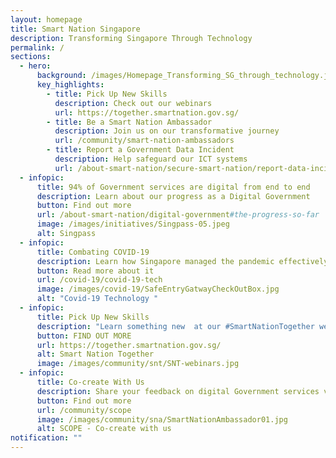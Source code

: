 ```yaml
---
layout: homepage
title: Smart Nation Singapore
description: Transforming Singapore Through Technology
permalink: /
sections:
  - hero:
      background: /images/Homepage_Transforming_SG_through_technology.jpg
      key_highlights:
        - title: Pick Up New Skills
          description: Check out our webinars
          url: https://together.smartnation.gov.sg/
        - title: Be a Smart Nation Ambassador
          description: Join us on our transformative journey
          url: /community/smart-nation-ambassadors
        - title: Report a Government Data Incident
          description: Help safeguard our ICT systems
          url: /about-smart-nation/secure-smart-nation/report-data-incident
  - infopic:
      title: 94% of Government services are digital from end to end
      description: Learn about our progress as a Digital Government
      button: Find out more
      url: /about-smart-nation/digital-government#the-progress-so-far
      image: /images/initiatives/Singpass-05.jpeg
      alt: Singpass
  - infopic:
      title: Combating COVID-19
      description: Learn how Singapore managed the pandemic effectively with technology
      button: Read more about it
      url: /covid-19/covid-19-tech
      image: /images/covid-19/SafeEntryGatwayCheckOutBox.jpg
      alt: "Covid-19 Technology "
  - infopic:
      title: Pick Up New Skills
      description: "Learn something new  at our #SmartNationTogether webinars and workshops"
      button: FIND OUT MORE
      url: https://together.smartnation.gov.sg/
      alt: Smart Nation Together
      image: /images/community/snt/SNT-webinars.jpg
  - infopic:
      title: Co-create With Us
      description: Share your feedback on digital Government services via SCOPE
      button: Find out more
      url: /community/scope
      image: /images/community/sna/SmartNationAmbassador01.jpg
      alt: SCOPE - Co-create with us
notification: ""
---
```

